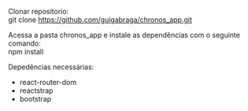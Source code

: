 Clonar repositorio:  
git clone https://github.com/guigabraga/chronos_app.git


Acessa a pasta chronos_app e instale as dependências com o seguinte comando:  
npm install


Depedências necessárias:  
- react-router-dom
- reactstrap
- bootstrap  
